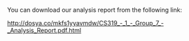 You can download our analysis report from the following link:

http://dosya.co/mkfs1yyavmdw/CS319_-_1_-_Group_7_-_Analysis_Report.pdf.html